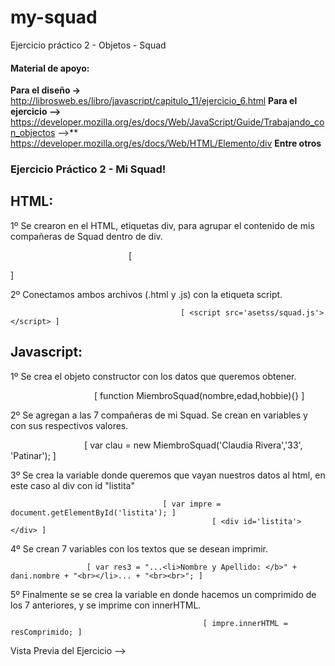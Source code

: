 # my-squad
Ejercicio práctico 2 - Objetos - Squad

#### Material de apoyo:
**Para el diseño ->** http://librosweb.es/libro/javascript/capitulo_11/ejercicio_6.html
**Para el ejercicio -->** https://developer.mozilla.org/es/docs/Web/JavaScript/Guide/Trabajando_con_objectos
                    -->** https://developer.mozilla.org/es/docs/Web/HTML/Elemento/div
**Entre otros**




### Ejercicio Práctico 2 - Mi Squad!

## HTML:
1º Se crearon en el HTML, etiquetas div, para agrupar el contenido de mis compañeras de Squad dentro de div.

                                                  [ <div id='listita'></div> ]

2º Conectamos ambos archivos (.html y .js) con la etiqueta script.

                                          [ <script src='asetss/squad.js'></script> ]
                                                     

## Javascript:
1º Se crea el objeto constructor con los datos que queremos obtener.

                                        [ function MiembroSquad(nombre,edad,hobbie){} ]

2º Se agregan a las 7 compañeras de mi Squad. Se crean en variables y con sus respectivos valores.

                               [ var clau = new MiembroSquad('Claudia Rivera','33', 'Patinar'); ]
                                          
3º Se crea la variable donde queremos que vayan nuestros datos al html, en este caso al div con id "listita"

                                      [ var impre = document.getElementById('listita'); ]
                                                 [ <div id='listita'></div> ]
                                          
4º Se crean 7 variables con los textos que se desean imprimir.

                     [ var res3 = "...<li>Nombre y Apellido: </b>" + dani.nombre + "<br></li>... + "<br><br>"; ]
                                           
5º Finalmente se se crea la variable en donde hacemos un comprimido de los 7 anteriores, y se imprime con innerHTML.

                                               [ impre.innerHTML = resComprimido; ]


Vista Previa del Ejercicio --> 
